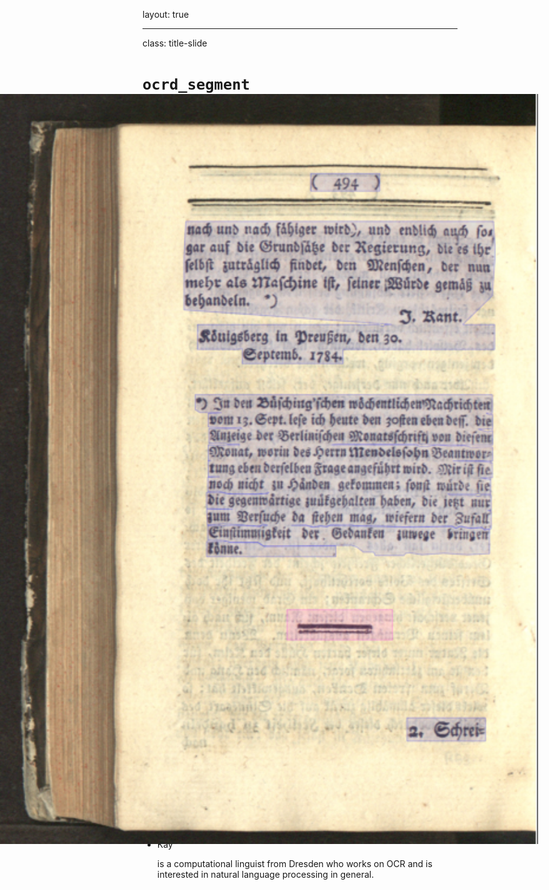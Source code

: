 layout: true

---

class: title-slide

# `ocrd_segment`

## Data-driven page segmentation

Janek Schleicher, Robert Sachunsky, Kay-Michael Würzner

---

# The task

  1. Segment pages of printed documents
  2. Classify the segments according to their layout-semantic function

---

# The task

<center><img src="img/ex1.png" style="position:absolute;top:200px;left:0;height:1200px" /></center>

---

# The data

1. 180,000 annotated pages from the periodical *Die Grenzboten* (1841-1922)
  - Homogeneous layout
  - Completely annotated on page **and** volume level
2. 25,000 annotated pages from XXX volumes of the *German Text Archive* (1506-1899)
  - Heterogeneous layout
  - Incompletely annotated on page **and** volume level
3. 1,000 annotated pages from 230 volumes of the *German Text Archive* (????-????)
  - Heterogeneous layout
  - Completely annotated on page (but not on volume) level

---

# Some questions

Build a data-driven framework with neural networks which performs the task of page segmentation and segment classification.

- Level of representation (pixel, coordinates ...)?
- General architecture (one or multiple classifiers)?
- Network architecture?
- Preprocessing and/or augmentation methods?

---

# The team

- Robert

  is a XXX from Dresden who primarily works on OCR and in particular on OCR post correction.

- Janek

  is a computer scientist from Berlin who has a strong background in machine learning and works on text generation.

- Kay

  is a computational linguist from Dresden who works on OCR and is interested in natural language processing in general.

